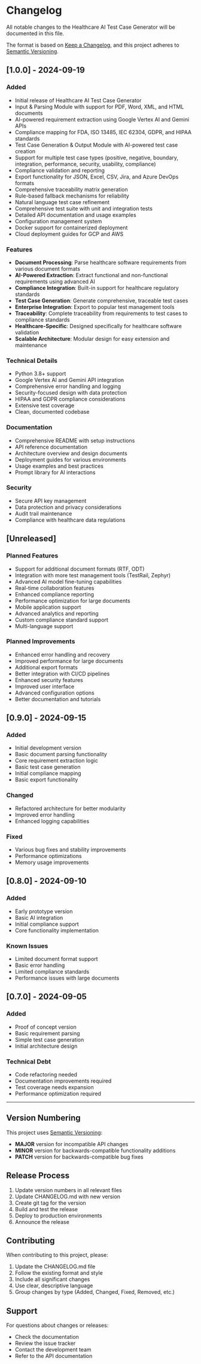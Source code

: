 # Changelog

All notable changes to the Healthcare AI Test Case Generator will be documented in this file.

The format is based on [Keep a Changelog](https://keepachangelog.com/en/1.0.0/),
and this project adheres to [Semantic Versioning](https://semver.org/spec/v2.0.0.html).

## [1.0.0] - 2024-09-19

### Added
- Initial release of Healthcare AI Test Case Generator
- Input & Parsing Module with support for PDF, Word, XML, and HTML documents
- AI-powered requirement extraction using Google Vertex AI and Gemini APIs
- Compliance mapping for FDA, ISO 13485, IEC 62304, GDPR, and HIPAA standards
- Test Case Generation & Output Module with AI-powered test case creation
- Support for multiple test case types (positive, negative, boundary, integration, performance, security, usability, compliance)
- Compliance validation and reporting
- Export functionality for JSON, Excel, CSV, Jira, and Azure DevOps formats
- Comprehensive traceability matrix generation
- Rule-based fallback mechanisms for reliability
- Natural language test case refinement
- Comprehensive test suite with unit and integration tests
- Detailed API documentation and usage examples
- Configuration management system
- Docker support for containerized deployment
- Cloud deployment guides for GCP and AWS

### Features
- **Document Processing**: Parse healthcare software requirements from various document formats
- **AI-Powered Extraction**: Extract functional and non-functional requirements using advanced AI
- **Compliance Integration**: Built-in support for healthcare regulatory standards
- **Test Case Generation**: Generate comprehensive, traceable test cases
- **Enterprise Integration**: Export to popular test management tools
- **Traceability**: Complete traceability from requirements to test cases to compliance standards
- **Healthcare-Specific**: Designed specifically for healthcare software validation
- **Scalable Architecture**: Modular design for easy extension and maintenance

### Technical Details
- Python 3.8+ support
- Google Vertex AI and Gemini API integration
- Comprehensive error handling and logging
- Security-focused design with data protection
- HIPAA and GDPR compliance considerations
- Extensive test coverage
- Clean, documented codebase

### Documentation
- Comprehensive README with setup instructions
- API reference documentation
- Architecture overview and design documents
- Deployment guides for various environments
- Usage examples and best practices
- Prompt library for AI interactions

### Security
- Secure API key management
- Data protection and privacy considerations
- Audit trail maintenance
- Compliance with healthcare data regulations

## [Unreleased]

### Planned Features
- Support for additional document formats (RTF, ODT)
- Integration with more test management tools (TestRail, Zephyr)
- Advanced AI model fine-tuning capabilities
- Real-time collaboration features
- Enhanced compliance reporting
- Performance optimization for large documents
- Mobile application support
- Advanced analytics and reporting
- Custom compliance standard support
- Multi-language support

### Planned Improvements
- Enhanced error handling and recovery
- Improved performance for large documents
- Additional export formats
- Better integration with CI/CD pipelines
- Enhanced security features
- Improved user interface
- Advanced configuration options
- Better documentation and tutorials

## [0.9.0] - 2024-09-15

### Added
- Initial development version
- Basic document parsing functionality
- Core requirement extraction logic
- Basic test case generation
- Initial compliance mapping
- Basic export functionality

### Changed
- Refactored architecture for better modularity
- Improved error handling
- Enhanced logging capabilities

### Fixed
- Various bug fixes and stability improvements
- Performance optimizations
- Memory usage improvements

## [0.8.0] - 2024-09-10

### Added
- Early prototype version
- Basic AI integration
- Initial compliance support
- Core functionality implementation

### Known Issues
- Limited document format support
- Basic error handling
- Limited compliance standards
- Performance issues with large documents

## [0.7.0] - 2024-09-05

### Added
- Proof of concept version
- Basic requirement parsing
- Simple test case generation
- Initial architecture design

### Technical Debt
- Code refactoring needed
- Documentation improvements required
- Test coverage needs expansion
- Performance optimization required

---

## Version Numbering

This project uses [Semantic Versioning](https://semver.org/):

- **MAJOR** version for incompatible API changes
- **MINOR** version for backwards-compatible functionality additions
- **PATCH** version for backwards-compatible bug fixes

## Release Process

1. Update version numbers in all relevant files
2. Update CHANGELOG.md with new version
3. Create git tag for the version
4. Build and test the release
5. Deploy to production environments
6. Announce the release

## Contributing

When contributing to this project, please:

1. Update the CHANGELOG.md file
2. Follow the existing format and style
3. Include all significant changes
4. Use clear, descriptive language
5. Group changes by type (Added, Changed, Fixed, Removed, etc.)

## Support

For questions about changes or releases:

- Check the documentation
- Review the issue tracker
- Contact the development team
- Refer to the API documentation


